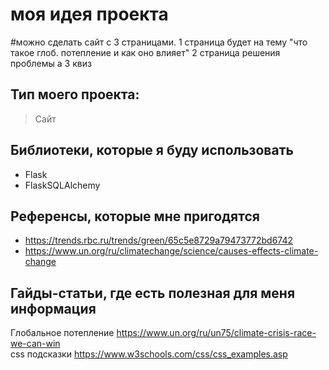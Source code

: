 # моя идея проекта
#можно сделать сайт с 3 страницами. 1 страница будет на тему "что такое глоб. потепление и как оно влияет" 2 страница решения проблемы а 3 квиз
## Тип моего проекта:
> Сайт

## Библиотеки, которые я буду использовать
- Flask
- FlaskSQLAlchemy

## Референсы, которые мне пригодятся
- https://trends.rbc.ru/trends/green/65c5e8729a79473772bd6742
- https://www.un.org/ru/climatechange/science/causes-effects-climate-change

## Гайды-статьи, где есть полезная для меня информация
Глобальное потепление https://www.un.org/ru/un75/climate-crisis-race-we-can-win    
css подсказки https://www.w3schools.com/css/css_examples.asp
